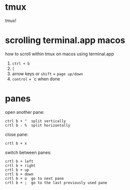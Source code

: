 # tmux

tmux!

# scrolling terminal.app macos

how to scroll within tmux on macos using terminal.app

1. `ctrl + b`
1. `[`
1. arrow keys or `shift` + `page up/down`
1. `control` + `c when done

# panes

open another pane:

```
ctrl b + "  split vertically
crtl b - %  split horizontally
```

close pane:

```
crtl b + x
```

switch between panes:

```
crtl b + left
crtl b + right
crtl b + up
crtl b + down
crtl b + o  go to next pane
crtl b + ;  go to the last previously used pane
```
